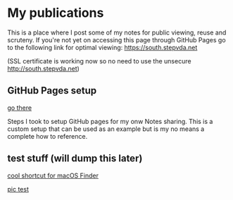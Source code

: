 # My publications #

This is a place where I post some of my notes for public viewing, reuse and scruteny.
If you're not yet on accessing this page through GitHub Pages go to the following link for optimal viewing:
<https://south.stepvda.net>

(SSL certificate is working now so no need to use the unsecure <http://south.stepvda.net>)


## GitHub Pages setup ## 

[go there](github_pages_setup.md)

Steps I took to setup GitHub pages for my onw Notes sharing. This is a custom setup that can be used as an example but is my no means a complete how to reference.




## test stuff (will dump this later) ##

[cool shortcut for macOS Finder](finder_minimalistic_view_shortcut.md)

[pic test](picture_tst.md)



